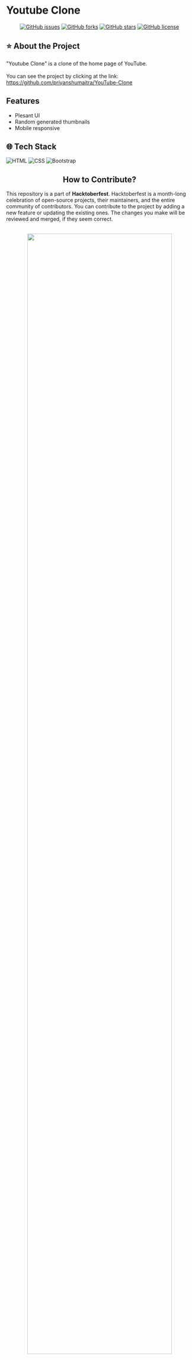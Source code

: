 <h1> Youtube Clone </h1>

<div align="center">

<a href="">[![GitHub issues](https://img.shields.io/github/issues/priyanshumaitra/YouTube-Clone)](https://github.com/priyanshumaitra/YouTube-Clone/issues)</a>
<a href="">[![GitHub forks](https://img.shields.io/github/forks/priyanshumaitra/YouTube-Clone)](https://github.com/priyanshumaitra/YouTube-Clone/network)
<a href="">[![GitHub stars](https://img.shields.io/github/stars/priyanshumaitra/YouTube-Clone)](https://github.com/priyanshumaitra/YouTube-Clone/stargazers)
<a href="">[![GitHub license](https://img.shields.io/github/license/priyanshumaitra/YouTube-Clone)](https://github.com/priyanshumaitra/YouTube-Clone)

</div>

<h2> ⭐ About the Project </h2>

"Youtube Clone" is a clone of the home page of YouTube.
<br></br>
You can see the project by clicking at the link: https://github.com/priyanshumaitra/YouTube-Clone

<h2> Features </h2>

- Plesant UI
- Random generated thumbnails
- Mobile responsive

<h2> 🌐 Tech Stack </h2>

<div align="left">

![HTML](https://img.shields.io/badge/HTML5-E34F26?style=for-the-badge&logo=html5&logoColor=white)
![CSS](https://img.shields.io/badge/CSS3-1572B6?style=for-the-badge&logo=css3&logoColor=white)
![Bootstrap](https://img.shields.io/badge/Bootstrap-563D7C?style=for-the-badge&logo=bootstrap&logoColor=white)

</div>

<h2 align="center"> How to Contribute? </h2>
This repository is a part of <b>Hacktoberfest</b>. Hacktoberfest is a month-long celebration of open-source projects, their maintainers, and the entire community of contributors. You can contribute to the project by adding a new feature or updating the existing ones. The changes you make will be reviewed and merged, if they seem correct. <br></br>

<p align="center" width="100%">
    <img width="88%" src="https://res.cloudinary.com/practicaldev/image/fetch/s--ds97LCK---/c_imagga_scale,f_auto,fl_progressive,h_420,q_auto,w_1000/https://dev-to-uploads.s3.amazonaws.com/uploads/articles/ymlmr15l83rrjq8natft.jpg">
</p>
If you want to contribute to the project, you can follow the steps given below:

1. Star this repository.

2. Fork this repository by clicking on the grey "Fork" button on the top right corner of this page.

3. Clone the forked repository. Go to your GitHub account, open the forked repository, click on the code button and then click the copy to clipboard icon.Open a terminal and run the following command:

```bash
git clone "url you just copied"
```

where "url you just copied" (without the quotation marks) is the url to this repository (your fork of this project).

4. Change the repository directory

```bash
cd YouTube-Clone
```

5. Create a branch

```bash
git switch -c your-new-branch-name
```

6. Make all the necessary changes to the project and follow the given commands.

```bash
git status
```

```bash
git add .
```

```bash
git commit -m "Add a message"
```

7. Push the changes to github.

```bash
git push origin -u your-branch-name
```

8. Open a Pull request. If you go to your repository on GitHub, you'll see a "Compare & pull request" button. Click on that button. Then, click on "Create pull request" button.

9. Your changes will be reviewed and merged into the main branch if they seem correct.

## Contributors

<a href="https://github.com/priyanshumaitra/YouTube-Clone/graphs/contributors">
  <img src="https://contrib.rocks/image?repo=priyanshumaitra/YouTube-Clone" />
</a>

<h2 align="center"> Thank you :smiley: </h2>
